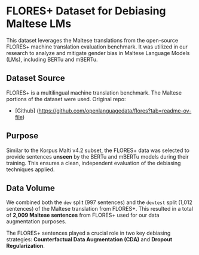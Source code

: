# FLORES+ Dataset for Debiasing Maltese LMs

This dataset leverages the Maltese translations from the open-source FLORES+ machine translation evaluation benchmark. It was utilized in our research to analyze and mitigate gender bias in Maltese Language Models (LMs), including BERTu and mBERTu.

## Dataset Source

FLORES+ is a multilingual machine translation benchmark. The Maltese portions of the dataset were used.
Original repo: 
- [Github] (https://github.com/openlanguagedata/flores?tab=readme-ov-file)

## Purpose

Similar to the Korpus Malti v4.2 subset, the FLORES+ data was selected to provide sentences **unseen** by the BERTu and mBERTu models during their training. This ensures a clean, independent evaluation of the debiasing techniques applied.

## Data Volume

We combined both the `dev` split (997 sentences) and the `devtest` split (1,012 sentences) of the Maltese translation from FLORES+. This resulted in a total of **2,009 Maltese sentences** from FLORES+ used for our data augmentation purposes.

The FLORES+ sentences played a crucial role in two key debiasing strategies: **Counterfactual Data Augmentation (CDA)** and **Dropout Regularization**.


